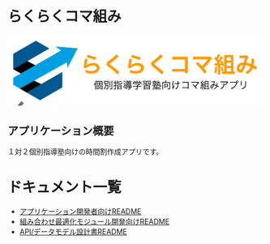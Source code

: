 # らくらくコマ組み

![ロゴ](./application/public/logo.png)

## アプリケーション概要

１対２個別指導塾向けの時間割作成アプリです。

# ドキュメント一覧
* [アプリケーション開発者向けREADME](./application/README.md)
* [組み合わせ最適化モジュール開発向けREADME](./optimization/README.md)
* [API/データモデル設計書README](./application/doc/README.md)
